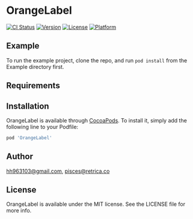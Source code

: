 # OrangeLabel

[![CI Status](http://img.shields.io/travis/hh963103@gmail.com/OrangeLabel.svg?style=flat)](https://travis-ci.org/hh963103@gmail.com/OrangeLabel)
[![Version](https://img.shields.io/cocoapods/v/OrangeLabel.svg?style=flat)](http://cocoapods.org/pods/OrangeLabel)
[![License](https://img.shields.io/cocoapods/l/OrangeLabel.svg?style=flat)](http://cocoapods.org/pods/OrangeLabel)
[![Platform](https://img.shields.io/cocoapods/p/OrangeLabel.svg?style=flat)](http://cocoapods.org/pods/OrangeLabel)

## Example

To run the example project, clone the repo, and run `pod install` from the Example directory first.

## Requirements

## Installation

OrangeLabel is available through [CocoaPods](http://cocoapods.org). To install
it, simply add the following line to your Podfile:

```ruby
pod 'OrangeLabel'
```

## Author

hh963103@gmail.com, pisces@retrica.co

## License

OrangeLabel is available under the MIT license. See the LICENSE file for more info.
